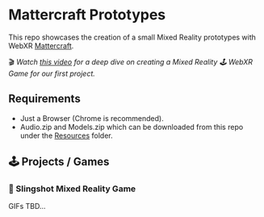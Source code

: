 # Mattercraft Prototypes
This repo showcases the creation of a small Mixed Reality prototypes with WebXR [Mattercraft](https://zap.works/mattercraft/https://zap.works/mattercraft).

🎬 _Watch [this video](https://youtu.be) for a deep dive on creating a Mixed Reality 🕹️ WebXR Game for our first project._

## Requirements
- Just a Browser (Chrome is recommended).
- Audio.zip and Models.zip which can be downloaded from this repo under the [Resources](../../tree/master/Resources) folder.

## 🕹️ Projects / Games

### 🎯 Slingshot Mixed Reality Game

GIFs TBD...
